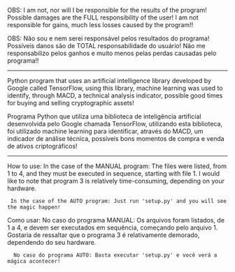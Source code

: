 OBS: I am not, nor will I be responsible for the results of the program! Possible damages are the FULL responsibility of the user! I am not responsible for gains, much less losses caused by the program!!

OBS: Não sou e nem serei responsável pelos resultados do programa! Possíveis danos são de TOTAL responsabilidade do usuário! Não me responsabilizo pelos ganhos e muito menos pelas perdas causadas pelo programa!!

---------------------------------------------------------------------------------------------------------------------------------

Python program that uses an artificial intelligence library developed by Google called TensorFlow, using this library, machine learning was used to identify, through MACD, a technical analysis indicator, possible good times for buying and selling cryptographic assets!

Programa Python que utiliza uma biblioteca de inteligência artificial desenvolvida pelo Google chamada TensorFlow, utilizando esta biblioteca, foi utilizado machine learning para identificar, através do MACD, um indicador de análise técnica, possíveis bons momentos de compra e venda de ativos criptográficos!

---------------------------------------------------------------------------------------------------------------------------------

How to use:
     In the case of the MANUAL program: The files were listed, from 1 to 4, and they must be executed in sequence, starting with file 1. I would like to note that program 3 is relatively time-consuming, depending on your hardware.

     In the case of the AUTO program: Just run 'setup.py' and you will see the magic happen!

Como usar:
      No caso do programa MANUAL: Os arquivos foram listados, de 1 a 4, e devem ser executados em sequência, começando pelo arquivo 1. Gostaria de ressaltar que o programa 3 é relativamente demorado, dependendo do seu hardware.

      No caso do programa AUTO: Basta executar 'setup.py' e você verá a mágica acontecer!